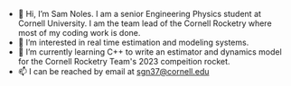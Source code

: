 - 👋 Hi, I’m Sam Noles. I am a senior Engineering Physics student at Cornell University. I am the team lead of the Cornell Rocketry where most of my coding work is done. 
- 👀 I’m interested in real time estimation and modeling systems. 
- 🌱 I’m currently learning C++ to write an estimator and dynamics model for the Cornell Rocketry Team's 2023 compeition rocket. 
- 📫 I can be reached by email at sgn37@cornell.edu

